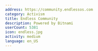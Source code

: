 ```yaml
---
address: https://community.endlessos.com
category: Activism
title: Endless Community
description: Powered by Bitnami
userCount: 5381
icon: endless.jpg
activity: medium
language: en_US
---
```

